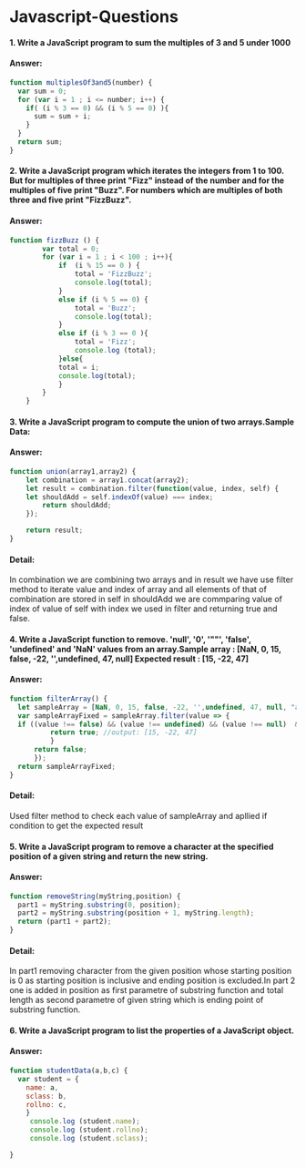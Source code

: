 # Javascript-Questions


#### 1. Write a JavaScript program to sum the multiples of 3 and 5 under 1000
#### Answer:

```javascript
function multiplesOf3and5(number) {
  var sum = 0;
  for (var i = 1 ; i <= number; i++) {
    if( (i % 3 == 0) && (i % 5 == 0) ){
      sum = sum + i;
    }
  }
  return sum;
}
```

#### 2. Write a JavaScript program which iterates the integers from 1 to 100. But for multiples of three print "Fizz" instead of the number and for the multiples of five print "Buzz". For numbers which are multiples of both three and five print "FizzBuzz".

#### Answer:

```javascript
function fizzBuzz () {
        var total = 0;
        for (var i = 1 ; i < 100 ; i++){
            if  (i % 15 == 0 ) {
                total = 'FizzBuzz';
                console.log(total);
            } 
            else if (i % 5 == 0) {
                total = 'Buzz';
                console.log(total);
            }
            else if (i % 3 == 0 ){
                total = 'Fizz';
                console.log (total);
            }else{
            total = i;
            console.log(total);
            }
        }
    }  
 ```
#### 3. Write a JavaScript program to compute the union of two arrays.Sample Data:

#### Answer:

```javascript 
function union(array1,array2) { 
    let combination = array1.concat(array2);   
    let result = combination.filter(function(value, index, self) {       
    let shouldAdd = self.indexOf(value) === index;
        return shouldAdd;
    });

    return result;  
}
```
#### Detail: 
In combination we are combining two arrays and in result we have use filter method to iterate value and index of array and all elements of that of combination are stored in self in shouldAdd we are commparing value of index of value of self with index we used in filter and returning true and false.

#### 4. Write a JavaScript function to remove. 'null', '0', '""', 'false', 'undefined' and 'NaN' values from an array.Sample array : [NaN, 0, 15, false, -22, '',undefined, 47, null] Expected result : [15, -22, 47]
#### Answer:

```javascript
function filterArray() {
  let sampleArray = [NaN, 0, 15, false, -22, '',undefined, 47, null, "ahsan"];  
  var sampleArrayFixed = sampleArray.filter(value => {  
  if ((value !== false) && (value !== undefined) && (value !== null)  && (value !== 0) && ((isNaN(value) && typeof value === 'number') !== true) && (value !== "")){
          return true; //output: [15, -22, 47]
          }
      return false;
      });
  return sampleArrayFixed;
}
  ```
#### Detail:
Used filter method to check each value of sampleArray and apllied if condition to get the expected result

#### 5. Write a JavaScript program to remove a character at the specified position of a given string and return the new string.

#### Answer:

```javascript
function removeString(myString,position) {
  part1 = myString.substring(0, position);   
  part2 = myString.substring(position + 1, myString.length); 
  return (part1 + part2);     
}
```
#### Detail:
In part1 removing character from the given position whose starting position is 0  as starting position is inclusive and ending position is excluded.In part 2 one is added in position as first parametre  of substring function and total length as second parametre of given string which is ending point of substring function.

#### 6. Write a JavaScript program to list the properties of a JavaScript object.

#### Answer:

```javascript
function studentData(a,b,c) {
  var student = {
    name: a,
    sclass: b,
    rollno: c,
    }
     console.log (student.name);
     console.log (student.rollno);
     console.log (student.sclass);

}
```
